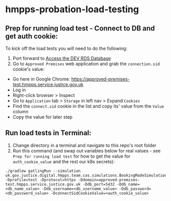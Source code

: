 # hmpps-probation-load-testing

## Prep for running load test - Connect to DB and get auth cookie:
To kick off the load tests you will need to do the following:

1. Port forward to [Access the DEV RDS Database](https://user-guide.cloud-platform.service.justice.gov.uk/documentation/other-topics/rds-external-access.html#accessing-your-rds-database)
2. Go to `Approved Premises` web application and grab the `connection.sid` cookie's value: 
  * Go here in Google Chrome: https://approved-premises-test.hmpps.service.justice.gov.uk
  * Log in
  * Right-click browser > Inspect
  * Go to `Application` tab > `Storage` in left nav > Expand `Cookies`
  * Find the `connect.sid` cookie in the list and copy its' value from the `Value` column
  * Copy the value for later step

## Run load tests in Terminal:
1. Change directory in a terminal and navigate to this repo's root folder
2. Run this command (and swap out variables below for real values - see `Prep for running load test` for how to get the value for `auth_cookie_value` and the rest our k8s secrets):
```
./gradlew gatlingRun --simulation uk.gov.justice.digital.hmpps.team.cas.simulations.BookingMadeSimulation -Dprofile=test -Dprotocol=https -Ddomain=approved-premises-test.hmpps.service.justice.gov.uk -Ddb_port=5432 -Ddb_name=<db_name_value> -Ddb_username=<db_username_value> -Ddb_password=<db_password_value> -DconnectSidCookieValue=<auth_cookie_value>
```
